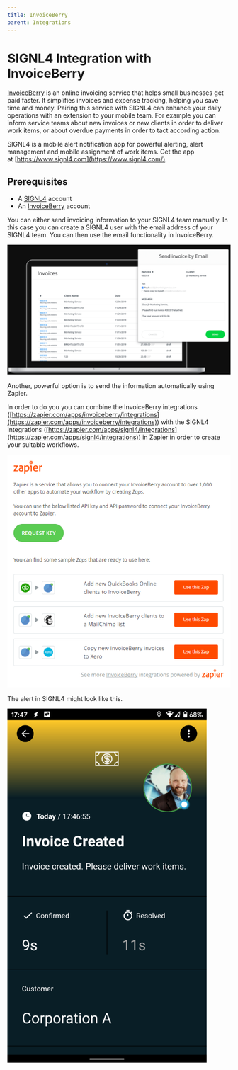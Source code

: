```yaml
---
title: InvoiceBerry
parent: Integrations
---
```


# SIGNL4 Integration with InvoiceBerry

[InvoiceBerry](https://www.invoiceberry.com/) is an online invoicing service that helps small businesses get paid faster. It simplifies invoices and expense tracking, helping you save time and money. Pairing this service with SIGNL4 can enhance your daily operations with an extension to your mobile team. For example you can inform service teams about new invoices or new clients in order to deliver work items, or about overdue payments in order to tact according action.

SIGNL4 is a mobile alert notification app for powerful alerting, alert management and mobile assignment of work items. Get the app at [https://www.signl4.com](https://www.signl4.com/).

## Prerequisites

- A [SIGNL4](https://www.signl4.com/) account
- An [InvoiceBerry](https://www.invoiceberry.com/) account

You can either send invoicing information to your SIGNL4 team manually. In this case you can create a SIGNL4 user with the email address of your SIGNL4 team. You can then use the email functionality in InvoiceBerry.

![Send Invoice by Email](send-invoice-by-email.png)

Another, powerful option is to send the information automatically using Zapier.

In order to do you you can combine the InvoiceBerry integrations ([https://zapier.com/apps/invoiceberry/integrations](https://zapier.com/apps/invoiceberry/integrations)) with the SIGNL4 integrations ([https://zapier.com/apps/signl4/integrations](https://zapier.com/apps/signl4/integrations)) in Zapier in order to create your suitable workflows.

![InvoiceBerry Zapier](invoiceberry-zapier.png)

The alert in SIGNL4 might look like this.

![SIGNL4 Alert](signl4-invoiceberry.png)
